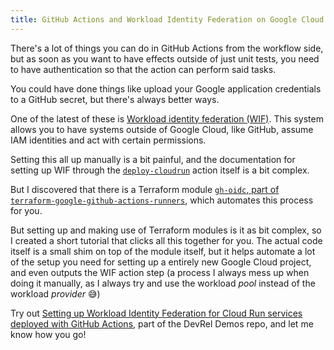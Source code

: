 ```yaml
---
title: GitHub Actions and Workload Identity Federation on Google Cloud
---
```


There's a lot of things you can do in GitHub Actions from the workflow side, but as soon as you
want to have effects outside of just unit tests, you need to have authentication so that the
action can perform said tasks. 

You could have done things like upload your Google application credentials to a GitHub secret, but there's
always better ways. 

One of the latest of these is [Workload identity federation (WIF)](https://cloud.google.com/iam/docs/workload-identity-federation). 
This system allows you to have systems outside of Google Cloud, like GitHub, assume IAM identities 
and act with certain permissions. 

Setting this all up manually is a bit painful, and the documentation for setting up WIF through 
the [`deploy-cloudrun`](https://github.com/google-github-actions/deploy-cloudrun) action itself is
a bit complex. 

But I discovered that there is a Terraform module [`gh-oidc`, part of `terraform-google-github-actions-runners`](https://github.com/terraform-google-modules/terraform-google-github-actions-runners/tree/master/modules/gh-oidc), which 
automates this process for you. 

But setting up and making use of Terraform modules is it as bit complex, so I created a short
tutorial that clicks all this together for you. The actual code itself is a small shim on top
of the module itself, but it helps automate a lot of the setup you need for setting up a
entirely new Google Cloud project, and even outputs the WIF action step (a process I always
mess up when doing it manually, as I always try and use the workload _pool_ instead of the 
workload _provider_ 😅)

Try out [Setting up Workload Identity Federation for Cloud Run services deployed with GitHub Actions](https://github.com/GoogleCloudPlatform/devrel-demos/tree/main/app-dev/github-actions-wif-cloudrun), part of the DevRel Demos repo, and let me know how you go!